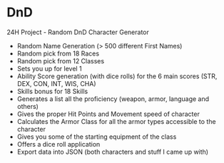 # DnD
24H Project - Random DnD Character Generator
  - Random Name Generation (> 500 different First Names) 
  - Random pick from 18 Races
  - Random pick from 12 Classes
  - Sets you up for level 1
  - Ability Score generation (with dice rolls)  for the 6 main scores (STR, DEX, CON, INT, WIS, CHA)
  - Skills bonus for 18 Skills
  - Generates a list all the proficiency (weapon, armor, language and others)
  - Gives the proper Hit Points and Movement speed of character
  - Calculates the Armor Class for all the armor types accessible to the character 
  - Gives you some of the starting equipment of the class
  - Offers a dice roll application
  - Export data into JSON (both characters and stuff I came up with)
